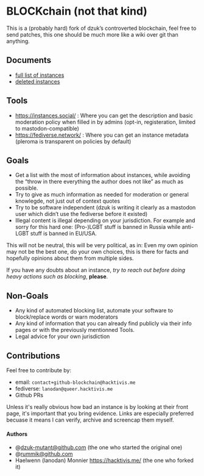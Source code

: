 # BLOCKchain (not that kind)

This is a (probably hard) fork of dzuk’s controverted blockchain, feel free to send patches, this one should be much more like a wiki over git than anything.

## Documents
- [full list of instances](list/list.md)
- [deleted instances](info/deleted_instances.md)

## Tools
- https://instances.social/ : Where you can get the description and basic moderation policy when filled in by admins (opt-in, registeration, limited to mastodon-compatible)
- https://fediverse.network/ : Where you can get an instance metadata (pleroma is transparent on policies by default)

## Goals
- Get a list with the most of information about instances, while avoiding the “throw in there everything the author does not like” as much as possible.
- Try to give as much information as needed for moderation or general knowlegde, not just out of context quotes
- Try to be software independent (dzuk is writing it clearly as a mastodon user which didn’t use the fediverse before it existed)
- Illegal content is illegal depending on your jurisdiction. For example and sorry for this hard one: (Pro-)LGBT stuff is banned in Russia while anti-LGBT stuff is banned in EU/USA.

This will not be neutral, this will be very political, as in: Even my own opinion may not be the best one, do your own choices, this is there for facts and hopefully opinions about them from multiple sides.

If you have any doubts about an instance, *try to reach out before doing heavy actions such as blocking*, **please**.

## Non-Goals
- Any kind of automated blocking list, automate your software to block/replace words or warn moderators
- Any kind of information that you can already find publicly via their info pages or with the previously mentionned Tools.
- Legal advice for your own jurisdiction

## Contributions

Feel free to contribute by:
- email: `contact+github-blockchain@hacktivis.me`
- fediverse: `lanodan@queer.hacktivis.me`
- Github PRs

Unless it's really obvious how bad an instance is by looking at their front page, it's important that you bring evidence. Links are especially preferred becuase it means I can verify, archive and screencap them myself.

#### Authors

- @dzuk-mutant@github.com (the one who started the original one)
- @rummik@github.com
- Haelwenn (lanodan) Monnier https://hacktivis.me/ (the one who forked it)
